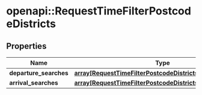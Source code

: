 # openapi::RequestTimeFilterPostcodeDistricts

## Properties
Name | Type | Description | Notes
------------ | ------------- | ------------- | -------------
**departure_searches** | [**array[RequestTimeFilterPostcodeDistrictsDepartureSearch]**](RequestTimeFilterPostcodeDistrictsDepartureSearch.md) |  | [optional] 
**arrival_searches** | [**array[RequestTimeFilterPostcodeDistrictsArrivalSearch]**](RequestTimeFilterPostcodeDistrictsArrivalSearch.md) |  | [optional] 


